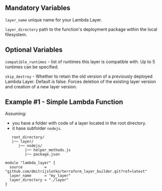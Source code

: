 ## Mandatory Variables

`layer_name` unique name for your Lambda Layer.

`layer_directory` path to the function's deployment package within the local filesystem.

## Optional Variables

`compatible_runtimes` - list of runtimes this layer is compatible with. Up to 5 runtimes can be specified.

`skip_destroy` - Whether to retain the old version of a previously deployed Lambda Layer. Default is false. Forces deletion of the existing layer version and creation of a new layer version.

## Example #1 - Simple Lambda Function

Assuming:

- you have a folder with code of a layer located in the root directory.
- it hase subfolder `nodejs`.

```hcl
   root_directory/
   |── layer/
      |── nodejs/
         |── helper_methods.js
         |── package.json
```

```hcl
module "lambda_layer" {
  source          = "github.com/dmitrijslotko/terraform_layer_builder.git?ref=latest"
  layer_name      = "my_layer"
  layer_directory = "./layer"
}
```
